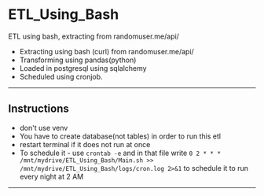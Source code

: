 # ETL_Using_Bash
ETL using bash, extracting from randomuser.me/api/

- Extracting using bash (curl) from randomuser.me/api/
- Transforming using pandas(python)
- Loaded in postgresql using sqlalchemy
- Scheduled using cronjob.

---

## Instructions
- don't use venv
- You have to create database(not tables) in order to run this etl
- restart terminal if it does not run at once
- To schedule it - use `crontab -e` and in that file write `0 2 * * * /mnt/mydrive/ETL_Using_Bash/Main.sh >> /mnt/mydrive/ETL_Using_Bash/logs/cron.log 2>&1` to schedule it to run every night at 2 AM

----
